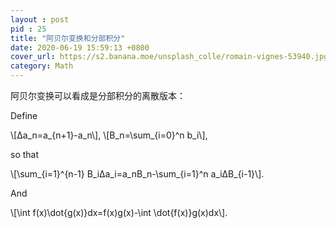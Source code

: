```yaml
---
layout : post
pid : 25
title: "阿贝尔变换和分部积分"
date: 2020-06-19 15:59:13 +0800
cover_url: https://s2.banana.moe/unsplash_colle/romain-vignes-53940.jpg
category: Math
---
```


阿贝尔变换可以看成是分部积分的离散版本：

Define   

\\[Δa_n=a_{n+1}-a_n\\], \\[B_n=\sum_{i=0}^n b_i\\], 

so that

\\[\sum_{i=1}^{n-1} B_iΔa_i=a_nB_n-\sum_{i=1}^n a_iΔB_{i-1}\\].

And

\\[\int f(x)\dot{g(x)}dx=f(x)g(x)-\int \dot{f(x)}g(x)dx\\].



